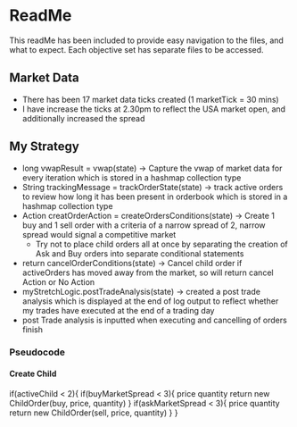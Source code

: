 # ReadMe
This readMe has been included to provide easy navigation to the files, and what to expect.
Each objective set has separate files to be accessed.

## Market Data
- There has been 17 market data ticks created (1 marketTick = 30 mins)
- I have increase the ticks at 2.30pm to reflect the USA market open, and additionally increased the spread

## My Strategy
- long vwapResult = vwap(state) -> Capture the vwap of market data for every iteration which is stored in a hashmap collection type
-  String trackingMessage = trackOrderState(state) -> track active orders to review how long it has been present in orderbook which is stored in a hashmap collection type
- Action creatOrderAction = createOrdersConditions(state) -> Create 1 buy and 1 sell order with a criteria of a narrow spread of 2, narrow spread would signal a competitive market
  - Try not to place child orders all at once by separating the creation of Ask and Buy orders into separate conditional statements 
- return cancelOrderConditions(state) -> Cancel child order if activeOrders has moved away from the market, so will return cancel Action or No Action
-  myStretchLogic.postTradeAnalysis(state) -> created a post trade analysis which is displayed at the end of log output to reflect whether my trades have executed at the end of a trading day
  - post Trade analysis is inputted when executing and cancelling of orders finish 

### Pseudocode 



#### Create Child
if(activeChild < 2){
    if(buyMarketSpread < 3){
    price 
    quantity
    return new ChildOrder(buy, price, quantity)
    }
    if(askMarketSpread < 3){
    price
    quantity 
    return new ChildOrder(sell, price, quantity)
    }
}
